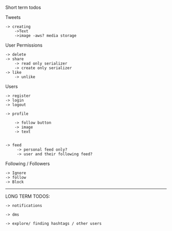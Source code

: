 Short term todos

Tweets
 
    -> creating
        ->Text
        ->image -aws? media storage
        
   User Permissions
   
    -> delete
    -> share
        -> read only serializer
        -> create only serializer
    -> like
        -> unlike
    
    
Users

    -> register
    -> login
    -> logout
    
    -> profile
    
        -> follow button
        -> image
        -> text
        
        
    -> feed
         -> personal feed only?
         -> user and their following feed?
    
   Following / Followers
   
    -> Ignore
    -> follow
    -> Block
  -----------  
  
  
LONG TERM TODOS:

    -> notifications

    -> dms

    -> explore/ finding hashtags / other users



